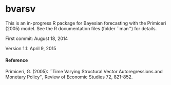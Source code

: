 bvarsv
======

This is an in-progress R package for Bayesian forecasting with the Primiceri (2005) model. See the R documentation files (folder ``man'') for details.

First commit: August 18, 2014

Version 1.1: April 9, 2015 

#### Reference
Primiceri, G. (2005): ``Time Varying Structural Vector Autoregressions and Monetary Policy'', Review of Economic Studies 72, 821-852.
